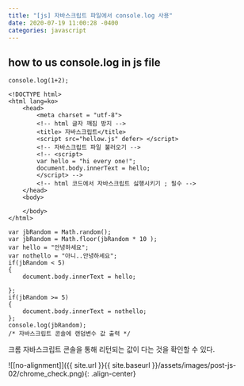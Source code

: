 ```yaml
---
title: "[js] 자바스크립트 파일에서 console.log 사용"
date: 2020-07-19 11:00:28 -0400
categories: javascript
---
```


## how to us console.log in js file

```
console.log(1+2); 
```

```
<!DOCTYPE html>
<html lang=ko>
    <head>
        <meta charset = "utf-8">
        <!-- html 글자 깨짐 방지 -->
        <title> 자바스크립트</title>
        <script src="hellow.js" defer> </script>
        <!-- 자바스크립트 파일 불러오기 -->
        <!-- <script>
        var hello = "hi every one!";
        document.body.innerText = hello;
        </script> -->
        <!-- html 코드에서 자바스크립트 싫행시키기 ; 필수 -->
    </head>
    <body>

    </body>
</html>
```


```
var jbRandom = Math.random();
var jbRandom = Math.floor(jbRandom * 10 ); 
var hello = "안녕하세요";
var nothello = "아니..안녕하세요";
if(jbRandom < 5)
{
    document.body.innerText = hello;
    
};
if(jbRandom >= 5)
{
    document.body.innerText = nothello;
};
console.log(jbRandom);
/* 자바스크립트 콘솔에 랜덤변수 값 출력 */
```


크롬 자바스크립트 콘솔을 통해 리턴되는 값이 다는 것을 확인할 수 있다.

![[no-alignment]]({{ site.url }}{{ site.baseurl }}/assets/images/post-js-02/chrome_check.png){: .align-center}